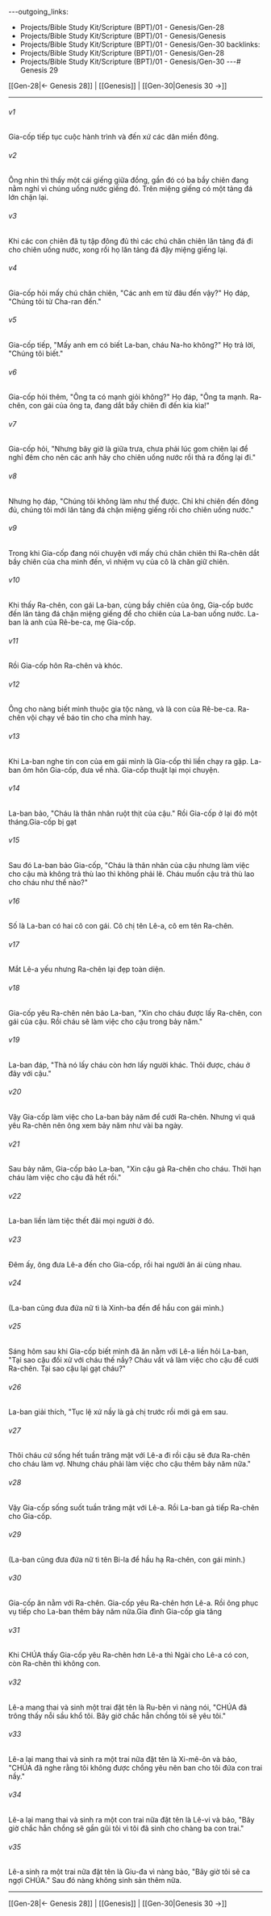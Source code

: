 ---outgoing_links:
  - Projects/Bible Study Kit/Scripture (BPT)/01 - Genesis/Gen-28
  - Projects/Bible Study Kit/Scripture (BPT)/01 - Genesis/Genesis
  - Projects/Bible Study Kit/Scripture (BPT)/01 - Genesis/Gen-30
backlinks:
  - Projects/Bible Study Kit/Scripture (BPT)/01 - Genesis/Gen-28
  - Projects/Bible Study Kit/Scripture (BPT)/01 - Genesis/Gen-30
---# Genesis 29

[[Gen-28|← Genesis 28]] | [[Genesis]] | [[Gen-30|Genesis 30 →]]
***



###### v1 
Gia-cốp tiếp tục cuộc hành trình và đến xứ các dân miền đông. 

###### v2 
Ông nhìn thì thấy một cái giếng giữa đồng, gần đó có ba bầy chiên đang nằm nghỉ vì chúng uống nước giếng đó. Trên miệng giếng có một tảng đá lớn chặn lại. 

###### v3 
Khi các con chiên đã tụ tập đông đủ thì các chú chăn chiên lăn tảng đá đi cho chiên uống nước, xong rồi họ lăn tảng đá đậy miệng giếng lại. 

###### v4 
Gia-cốp hỏi mấy chú chăn chiên, "Các anh em từ đâu đến vậy?" Họ đáp, "Chúng tôi từ Cha-ran đến." 

###### v5 
Gia-cốp tiếp, "Mấy anh em có biết La-ban, cháu Na-ho không?" Họ trả lời, "Chúng tôi biết." 

###### v6 
Gia-cốp hỏi thêm, "Ông ta có mạnh giỏi không?" Họ đáp, "Ông ta mạnh. Ra-chên, con gái của ông ta, đang dắt bầy chiên đi đến kia kìa!" 

###### v7 
Gia-cốp hỏi, "Nhưng bây giờ là giữa trưa, chưa phải lúc gom chiên lại để nghỉ đêm cho nên các anh hãy cho chiên uống nước rồi thả ra đồng lại đi." 

###### v8 
Nhưng họ đáp, "Chúng tôi không làm như thế được. Chỉ khi chiên đến đông đủ, chúng tôi mới lăn tảng đá chặn miệng giếng rồi cho chiên uống nước." 

###### v9 
Trong khi Gia-cốp đang nói chuyện với mấy chú chăn chiên thì Ra-chên dắt bầy chiên của cha mình đến, vì nhiệm vụ của cô là chăn giữ chiên. 

###### v10 
Khi thấy Ra-chên, con gái La-ban, cùng bầy chiên của ông, Gia-cốp bước đến lăn tảng đá chặn miệng giếng để cho chiên của La-ban uống nước. La-ban là anh của Rê-be-ca, mẹ Gia-cốp. 

###### v11 
Rồi Gia-cốp hôn Ra-chên và khóc. 

###### v12 
Ông cho nàng biết mình thuộc gia tộc nàng, và là con của Rê-be-ca. Ra-chên vội chạy về báo tin cho cha mình hay. 

###### v13 
Khi La-ban nghe tin con của em gái mình là Gia-cốp thì liền chạy ra gặp. La-ban ôm hôn Gia-cốp, đưa về nhà. Gia-cốp thuật lại mọi chuyện. 

###### v14 
La-ban bảo, "Cháu là thân nhân ruột thịt của cậu." Rồi Gia-cốp ở lại đó một tháng.Gia-cốp bị gạt 

###### v15 
Sau đó La-ban bảo Gia-cốp, "Cháu là thân nhân của cậu nhưng làm việc cho cậu mà không trả thù lao thì không phải lẽ. Cháu muốn cậu trả thù lao cho cháu như thế nào?" 

###### v16 
Số là La-ban có hai cô con gái. Cô chị tên Lê-a, cô em tên Ra-chên. 

###### v17 
Mắt Lê-a yếu nhưng Ra-chên lại đẹp toàn diện. 

###### v18 
Gia-cốp yêu Ra-chên nên bảo La-ban, "Xin cho cháu được lấy Ra-chên, con gái của cậu. Rồi cháu sẽ làm việc cho cậu trong bảy năm." 

###### v19 
La-ban đáp, "Thà nó lấy cháu còn hơn lấy người khác. Thôi được, cháu ở đây với cậu." 

###### v20 
Vậy Gia-cốp làm việc cho La-ban bảy năm để cưới Ra-chên. Nhưng vì quá yêu Ra-chên nên ông xem bảy năm như vài ba ngày. 

###### v21 
Sau bảy năm, Gia-cốp bảo La-ban, "Xin cậu gả Ra-chên cho cháu. Thời hạn cháu làm việc cho cậu đã hết rồi." 

###### v22 
La-ban liền làm tiệc thết đãi mọi người ở đó. 

###### v23 
Đêm ấy, ông đưa Lê-a đến cho Gia-cốp, rồi hai người ân ái cùng nhau. 

###### v24 
(La-ban cũng đưa đứa nữ tì là Xinh-ba đến để hầu con gái mình.) 

###### v25 
Sáng hôm sau khi Gia-cốp biết mình đã ăn nằm với Lê-a liền hỏi La-ban, "Tại sao cậu đối xử với cháu thế nầy? Cháu vất vả làm việc cho cậu để cưới Ra-chên. Tại sao cậu lại gạt cháu?" 

###### v26 
La-ban giải thích, "Tục lệ xứ nầy là gả chị trước rồi mới gả em sau. 

###### v27 
Thôi cháu cứ sống hết tuần trăng mật với Lê-a đi rồi cậu sẽ đưa Ra-chên cho cháu làm vợ. Nhưng cháu phải làm việc cho cậu thêm bảy năm nữa." 

###### v28 
Vậy Gia-cốp sống suốt tuần trăng mật với Lê-a. Rồi La-ban gả tiếp Ra-chên cho Gia-cốp. 

###### v29 
(La-ban cũng đưa đứa nữ tì tên Bi-la để hầu hạ Ra-chên, con gái mình.) 

###### v30 
Gia-cốp ăn nằm với Ra-chên. Gia-cốp yêu Ra-chên hơn Lê-a. Rồi ông phục vụ tiếp cho La-ban thêm bảy năm nữa.Gia đình Gia-cốp gia tăng 

###### v31 
Khi CHÚA thấy Gia-cốp yêu Ra-chên hơn Lê-a thì Ngài cho Lê-a có con, còn Ra-chên thì không con. 

###### v32 
Lê-a mang thai và sinh một trai đặt tên là Ru-bên vì nàng nói, "CHÚA đã trông thấy nỗi sầu khổ tôi. Bây giờ chắc hẳn chồng tôi sẽ yêu tôi." 

###### v33 
Lê-a lại mang thai và sinh ra một trai nữa đặt tên là Xi-mê-ôn và bảo, "CHÚA đã nghe rằng tôi không được chồng yêu nên ban cho tôi đứa con trai nầy." 

###### v34 
Lê-a lại mang thai và sinh ra một con trai nữa đặt tên là Lê-vi và bảo, "Bây giờ chắc hẳn chồng sẽ gần gũi tôi vì tôi đã sinh cho chàng ba con trai." 

###### v35 
Lê-a sinh ra một trai nữa đặt tên là Giu-đa vì nàng bảo, "Bây giờ tôi sẽ ca ngợi CHÚA." Sau đó nàng không sinh sản thêm nữa.

***
[[Gen-28|← Genesis 28]] | [[Genesis]] | [[Gen-30|Genesis 30 →]]
